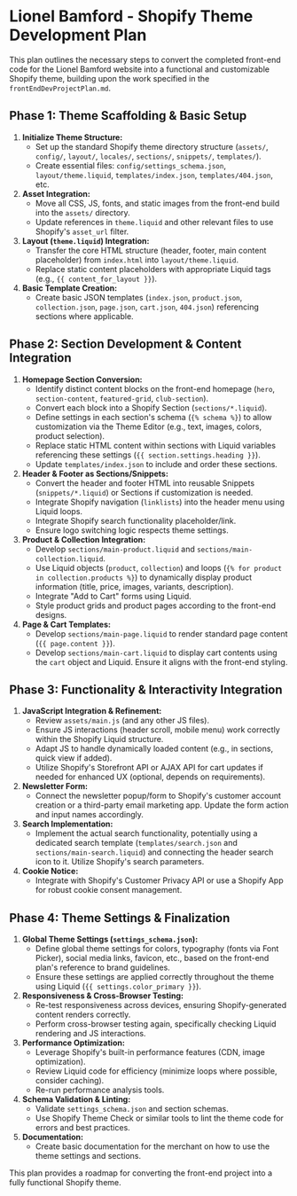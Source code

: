 # Lionel Bamford - Shopify Theme Development Plan

This plan outlines the necessary steps to convert the completed front-end code for the Lionel Bamford website into a functional and customizable Shopify theme, building upon the work specified in the `frontEndDevProjectPlan.md`.

## Phase 1: Theme Scaffolding & Basic Setup

1.  **Initialize Theme Structure:**
    *   Set up the standard Shopify theme directory structure (`assets/`, `config/`, `layout/`, `locales/`, `sections/`, `snippets/`, `templates/`).
    *   Create essential files: `config/settings_schema.json`, `layout/theme.liquid`, `templates/index.json`, `templates/404.json`, etc.
2.  **Asset Integration:**
    *   Move all CSS, JS, fonts, and static images from the front-end build into the `assets/` directory.
    *   Update references in `theme.liquid` and other relevant files to use Shopify's `asset_url` filter.
3.  **Layout (`theme.liquid`) Integration:**
    *   Transfer the core HTML structure (header, footer, main content placeholder) from `index.html` into `layout/theme.liquid`.
    *   Replace static content placeholders with appropriate Liquid tags (e.g., `{{ content_for_layout }}`).
4.  **Basic Template Creation:**
    *   Create basic JSON templates (`index.json`, `product.json`, `collection.json`, `page.json`, `cart.json`, `404.json`) referencing sections where applicable.

## Phase 2: Section Development & Content Integration

1.  **Homepage Section Conversion:**
    *   Identify distinct content blocks on the front-end homepage (`hero`, `section-content`, `featured-grid`, `club-section`).
    *   Convert each block into a Shopify Section (`sections/*.liquid`).
    *   Define settings in each section's schema (`{% schema %}`) to allow customization via the Theme Editor (e.g., text, images, colors, product selection).
    *   Replace static HTML content within sections with Liquid variables referencing these settings (`{{ section.settings.heading }}`).
    *   Update `templates/index.json` to include and order these sections.
2.  **Header & Footer as Sections/Snippets:**
    *   Convert the header and footer HTML into reusable Snippets (`snippets/*.liquid`) or Sections if customization is needed.
    *   Integrate Shopify navigation (`linklists`) into the header menu using Liquid loops.
    *   Integrate Shopify search functionality placeholder/link.
    *   Ensure logo switching logic respects theme settings.
3.  **Product & Collection Integration:**
    *   Develop `sections/main-product.liquid` and `sections/main-collection.liquid`.
    *   Use Liquid objects (`product`, `collection`) and loops (`{% for product in collection.products %}`) to dynamically display product information (title, price, images, variants, description).
    *   Integrate "Add to Cart" forms using Liquid.
    *   Style product grids and product pages according to the front-end designs.
4.  **Page & Cart Templates:**
    *   Develop `sections/main-page.liquid` to render standard page content (`{{ page.content }}`).
    *   Develop `sections/main-cart.liquid` to display cart contents using the `cart` object and Liquid. Ensure it aligns with the front-end styling.

## Phase 3: Functionality & Interactivity Integration

1.  **JavaScript Integration & Refinement:**
    *   Review `assets/main.js` (and any other JS files).
    *   Ensure JS interactions (header scroll, mobile menu) work correctly within the Shopify Liquid structure.
    *   Adapt JS to handle dynamically loaded content (e.g., in sections, quick view if added).
    *   Utilize Shopify's Storefront API or AJAX API for cart updates if needed for enhanced UX (optional, depends on requirements).
2.  **Newsletter Form:**
    *   Connect the newsletter popup/form to Shopify's customer account creation or a third-party email marketing app. Update the form action and input names accordingly.
3.  **Search Implementation:**
    *   Implement the actual search functionality, potentially using a dedicated search template (`templates/search.json` and `sections/main-search.liquid`) and connecting the header search icon to it. Utilize Shopify's search parameters.
4.  **Cookie Notice:**
    *   Integrate with Shopify's Customer Privacy API or use a Shopify App for robust cookie consent management.

## Phase 4: Theme Settings & Finalization

1.  **Global Theme Settings (`settings_schema.json`):**
    *   Define global theme settings for colors, typography (fonts via Font Picker), social media links, favicon, etc., based on the front-end plan's reference to brand guidelines.
    *   Ensure these settings are applied correctly throughout the theme using Liquid (`{{ settings.color_primary }}`).
2.  **Responsiveness & Cross-Browser Testing:**
    *   Re-test responsiveness across devices, ensuring Shopify-generated content renders correctly.
    *   Perform cross-browser testing again, specifically checking Liquid rendering and JS interactions.
3.  **Performance Optimization:**
    *   Leverage Shopify's built-in performance features (CDN, image optimization).
    *   Review Liquid code for efficiency (minimize loops where possible, consider caching).
    *   Re-run performance analysis tools.
4.  **Schema Validation & Linting:**
    *   Validate `settings_schema.json` and section schemas.
    *   Use Shopify Theme Check or similar tools to lint the theme code for errors and best practices.
5.  **Documentation:**
    *   Create basic documentation for the merchant on how to use the theme settings and sections.

This plan provides a roadmap for converting the front-end project into a fully functional Shopify theme.
